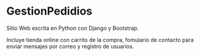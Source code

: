 # GestionPedidios

Sitio Web escrita en Python con Django y Bootstrap.

Incluye tienda online con carrito de la compra, fomulario de contacto para enviar mensajes por correo y registro de usuarios.
